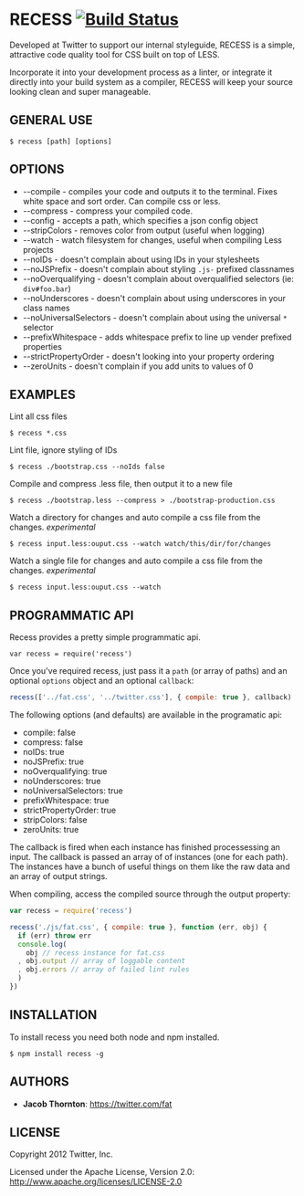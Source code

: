 RECESS [![Build Status](https://secure.travis-ci.org/twitter/recess.png)](http://travis-ci.org/twitter/recess)
======

Developed at Twitter to support our internal styleguide, RECESS is a simple, attractive code quality tool for CSS built on top of LESS.

Incorporate it into your development process as a linter, or integrate it directly into your build system as a compiler, RECESS will keep your source looking clean and super manageable.


GENERAL USE
-----------

```CLI
$ recess [path] [options]
```

OPTIONS
-------

- --compile - compiles your code and outputs it to the terminal. Fixes white space and sort order. Can compile css or less.
- --compress - compress your compiled code.
- --config - accepts a path, which specifies a json config object
- --stripColors - removes color from output (useful when logging)
- --watch - watch filesystem for changes, useful when compiling Less projects
- --noIDs - doesn't complain about using IDs in your stylesheets
- --noJSPrefix - doesn't complain about styling `.js-` prefixed classnames
- --noOverqualifying - doesn't complain about overqualified selectors (ie: `div#foo.bar`)
- --noUnderscores - doesn't complain about using underscores in your class names
- --noUniversalSelectors - doesn't complain about using the universal `*` selector
- --prefixWhitespace - adds whitespace prefix to line up vender prefixed properties
- --strictPropertyOrder - doesn't looking into your property ordering
- --zeroUnits - doesn't complain if you add units to values of 0


EXAMPLES
--------

Lint all css files

```CLI
$ recess *.css
```

Lint file, ignore styling of IDs

```CLI
$ recess ./bootstrap.css --noIds false
```

Compile and compress .less file, then output it to a new file

```CLI
$ recess ./bootstrap.less --compress > ./bootstrap-production.css
```

Watch a directory for changes and auto compile a css file from the changes. *experimental*

```CLI
$ recess input.less:ouput.css --watch watch/this/dir/for/changes
```

Watch a single file for changes and auto compile a css file from the changes. *experimental*

```CLI
$ recess input.less:ouput.css --watch
```

PROGRAMMATIC API
----------------

Recess provides a pretty simple programmatic api.

```JS
var recess = require('recess')
```

Once you've required recess, just pass it a `path` (or array of paths) and an optional `options` object and an optional `callback`:

```js
recess(['../fat.css', '../twitter.css'], { compile: true }, callback)
```

The following options (and defaults) are available in the programatic api:

- compile: false
- compress: false
- noIDs: true
- noJSPrefix: true
- noOverqualifying: true
- noUnderscores: true
- noUniversalSelectors: true
- prefixWhitespace: true
- strictPropertyOrder: true
- stripColors: false
- zeroUnits: true

The callback is fired when each instance has finished processessing an input. The callback is passed an array of of instances (one for each path). The instances have a bunch of useful things on them like the raw data and an array of output strings.

When compiling, access the compiled source through the output property:

```js
var recess = require('recess')

recess('./js/fat.css', { compile: true }, function (err, obj) {
  if (err) throw err
  console.log(
  	obj // recess instance for fat.css
  , obj.output // array of loggable content
  , obj.errors // array of failed lint rules
  )
})
```

INSTALLATION
------------

To install recess you need both node and npm installed.

```CLI
$ npm install recess -g
```

AUTHORS
------------

+ **Jacob Thornton**: https://twitter.com/fat

LICENSE
------------

Copyright 2012 Twitter, Inc.

Licensed under the Apache License, Version 2.0: http://www.apache.org/licenses/LICENSE-2.0